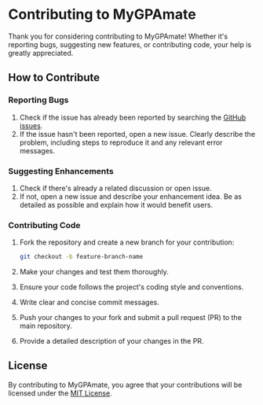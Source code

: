 # Contributing to MyGPAmate

Thank you for considering contributing to MyGPAmate! Whether it's reporting bugs, suggesting new features, or contributing code, your help is greatly appreciated.

## How to Contribute

### Reporting Bugs

1. Check if the issue has already been reported by searching the [GitHub issues](https://github.com/edeniyanda/MyGPAmate/issues).
2. If the issue hasn't been reported, open a new issue. Clearly describe the problem, including steps to reproduce it and any relevant error messages.

### Suggesting Enhancements

1. Check if there's already a related discussion or open issue.
2. If not, open a new issue and describe your enhancement idea. Be as detailed as possible and explain how it would benefit users.

### Contributing Code

1. Fork the repository and create a new branch for your contribution:

   ```bash
   git checkout -b feature-branch-name

2. Make your changes and test them thoroughly.
3. Ensure your code follows the project's coding style and conventions.
4. Write clear and concise commit messages.
5. Push your changes to your fork and submit a pull request (PR) to the main repository.
6. Provide a detailed description of your changes in the PR.


## License

By contributing to MyGPAmate, you agree that your contributions will be licensed under the [MIT License](LICENSE).